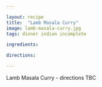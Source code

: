 ```yaml
---

layout: recipe
title:  "Lamb Masala Curry"
image: lamb-masala-curry.jpg
tags: dinner indian incomplete

ingredients:

directions:

---
```


Lamb Masala Curry - directions TBC
